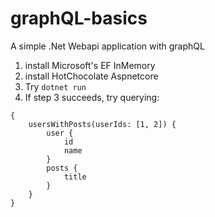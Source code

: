 # graphQL-basics
A simple .Net Webapi application with graphQL
1. install Microsoft's EF InMemory
2. install HotChocolate Aspnetcore
3. Try `dotnet run`
4. If step 3 succeeds, try querying:
```
{
    usersWithPosts(userIds: [1, 2]) {
        user {
            id
            name
        }
        posts {
            title
        }
    }
}
```

